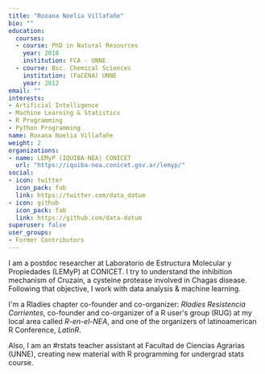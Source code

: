 ```yaml
---
title: "Roxana Noelia Villafañe"
bio: ""
education:
  courses:
  - course: PhD in Natural Resources
    year: 2018
    institution: FCA - UNNE
  - course: Bsc. Chemical Sciences
    institution: (FaCENA) UNNE
    year: 2012
email: ""
interests:
- Artificial Intelligence
- Machine Learning & Statistics
- R Programming
- Python Programming
name: Roxana Noelia Villafañe
weight: 2
organizations:
- name: LEMyP (IQUIBA-NEA) CONICET
  url: "https://iquiba-nea.conicet.gov.ar/lemyp/"
social:
- icon: twitter
  icon_pack: fab
  link: https://twitter.com/data_datum
- icon: github
  icon_pack: fab
  link: https://github.com/data-datum
superuser: false
user_groups:
- Former Contributors
---
```



I am a postdoc researcher at Laboratorio de Estructura Molecular y Propiedades (LEMyP) at CONICET. I try to understand the inhibition mechanism of Cruzain, a cysteine protease involved in Chagas disease. Following that objective, I work with data analysis & machine learning.

I'm a Rladies chapter co-founder and co-organizer: *Rladies Resistencia Corrientes*, co-founder and co-organizer of a R user's group (RUG) at my local area called *R-en-el-NEA*, and one of the organizers of latinoamerican R Conference, *LatinR*.

Also, I am an #rstats teacher assistant at Facultad de Ciencias Agrarias (UNNE), creating new material with R programming for undergrad stats course.


